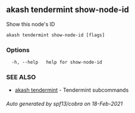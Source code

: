 ## akash tendermint show-node-id

Show this node's ID

```
akash tendermint show-node-id [flags]
```

### Options

```
  -h, --help   help for show-node-id
```

### SEE ALSO

* [akash tendermint](akash_tendermint.md)	 - Tendermint subcommands

###### Auto generated by spf13/cobra on 18-Feb-2021
